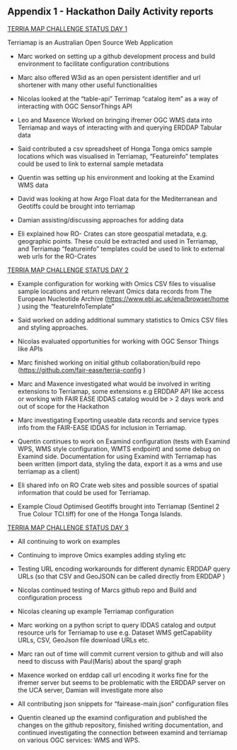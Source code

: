 
## Appendix 1 - Hackathon Daily Activity reports 

<u>TERRIA MAP CHALLENGE STATUS DAY 1</u>

​​Terriamap is an Australian Open Source Web Application

- Marc worked on setting up a github development process and build
  environment to facilitate configuration contributions

- Marc also offered W3id as an open persistent identifier and url
  shortener with many other useful functionalities

- Nicolas looked at the “table-api” Terrimap “catalog item” as a way of
  interacting with OGC SensorThings API

- Leo and Maxence Worked on bringing ifremer OGC WMS data into Terriamap
  and ways of interacting with and querying ERDDAP Tabular data

- Said contributed a csv spreadsheet of Honga Tonga omics sample
  locations which was visualised in Terriamap, “Featureinfo” templates
  could be used to link to external sample metadata

- Quentin was setting up his environment and looking at the Examind WMS
  data

- David was looking at how Argo Float data for the Mediterranean and
  Geotiffs could be brought into terriamap

- Damian assisting/discussing approaches for adding data

- Eli explained how RO- Crates can store geospatial metadata, e.g.
  geographic points. These could be extracted and used in Terriamap, and
  Terriamap “featureinfo” templates could be used to link to external
  web urls for the RO-Crates

<u>TERRIA MAP CHALLENGE STATUS DAY 2</u>

- Example configuration for working with Omics CSV files to visualise
  sample locations and return relevant Omics data records from The
  European Nucleotide Archive
  ([<u>https://www.ebi.ac.uk/ena/browser/home</u>](https://www.ebi.ac.uk/ena/browser/home)
  ) using the “featureInfoTemplate”

- Said worked on adding additional summary statistics to Omics CSV files
  and styling approaches.

- Nicolas evaluated opportunities for working with OGC Sensor Things
  like APIs

- Marc finished working on initial github collaboration/build repo
  ([<u>https://github.com/fair-ease/terria-config</u>](https://github.com/fair-ease/terria-config)
  )

- Marc and Maxence investigated what would be involved in writing
  extensions to Terriamap, some extensions e.g ERDDAP API like access or
  working with FAIR EASE IDDAS catalog would be \> 2 days work and out
  of scope for the Hackathon

- Marc investigating Exporting useable data records and service types
  info from the FAIR-EASE IDDAS for inclusion in Terriamap.

- Quentin continues to work on Examind configuration (tests with Examind
  WPS, WMS style configuration, WMTS endpoint) and some debug on Examind
  side. Documentation for using Examind with Terriamap has been written
  (import data, styling the data, export it as a wms and use terriamap
  as a client)

- Eli shared info on RO Crate web sites and possible sources of spatial
  information that could be used for Terriamap.

- Example Cloud Optimised Geotiffs brought into Terriamap (Sentinel 2
  True Colour TCI.tiff) for one of the Honga Tonga Islands.

<u>TERRIA MAP CHALLENGE STATUS DAY 3</u>

- All continuing to work on examples

- Continuing to improve Omics examples adding styling etc

- Testing URL encoding workarounds for different dynamic ERDDAP query
  URLs (so that CSV and GeoJSON can be called directly from ERDDAP )

- Nicolas continued testing of Marcs github repo and Build and
  configuration process

- Nicolas cleaning up example Terriamap configuration

- Marc working on a python script to query IDDAS catalog and output
  resource urls for Terriamap to use e.g. Dataset WMS getCapability
  URLs, CSV, GeoJson file download URLs etc.

- Marc ran out of time will commit current version to github and will
  also need to discuss with Paul(Maris) about the sparql graph

- Maxence worked on erddap call url encoding it works fine for the
  ifremer server but seems to be problematic with the ERDDAP server on
  the UCA server, Damian will investigate more also

- All contributing json snippets for “fairease-main.json” configuration
  files

- Quentin cleaned up the examind configuration and published the changes
  on the github repository, finished writing documentation, and
  continued investigating the connection between examind and terriamap
  on various OGC services: WMS and WPS.
